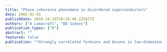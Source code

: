 ```yaml
---
title: "Phase coherence phenomena in disordered superconductors"
date: 2002-01-01
publishDate: 2019-10-19T10:36:48.225877Z
authors: ["A Lamacraft", "BD Simons"]
publication_types: ["6"]
abstract: ""
featured: false
publication: "*Strongly correlated fermions and bosons in low-dimensional disordered systems*"
---
```


